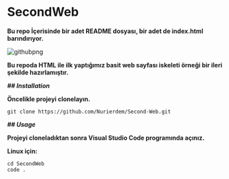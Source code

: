 # **SecondWeb**

**Bu repo İçerisinde bir adet README dosyası, bir adet de index.html barındırıyor.**

![githubpng](https://townsquare.media/site/442/files/2014/12/LOTR-retrospective.jpg?w=1200&h=0&zc=1&s=0&a=t&q=89)

**Bu repoda HTML ile ilk yaptığımız basit web sayfası iskeleti örneği bir ileri şekilde hazırlamıştır.**

***## Installation***

**Öncelikle projeyi clonelayın.**

```
git clone https://github.com/Nurierdem/Second-Web.git
```
***## Usage***

**Projeyi cloneladıktan sonra Visual Studio Code programında açınız.**

**Linux için:**

```
cd SecondWeb
code .
```